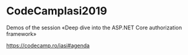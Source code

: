 # CodeCampIasi2019

Demos of the session «Deep dive into the ASP.NET Core authorization framework»

https://codecamp.ro/iasi#agenda

